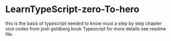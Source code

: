 # LearnTypeScript-zero-To-hero
this is the basis of typescript needed to know must a step by step chapter vice codes from josh goldberg book Typescript for more details see readme file.
